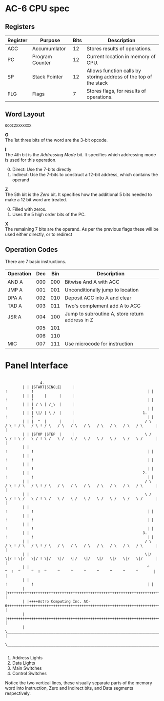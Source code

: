 # AC-6 CPU spec
## Registers
Register|Purpose        |Bits|Description
--------|---------------|----|----------
ACC     |Accumumlator   |12  |Stores results of operations.
PC      |Program Counter|12  |Current location in memory of CPU.
SP      |Stack Pointer  |12  |Allows function calls by storing address of the top of the stack
FLG     |Flags          |7   |Stores flags, for results of operations.

## Word Layout

```
OOOIZXXXXXXX
```

**O**  
The 1st three bits of the word are the 3-bit opcode.

**I**  
The 4th bit is the *Addressing Mode* bit. It specifies which addressing mode is
used for this operation.

0. Direct: Use the 7-bits directly
1. Indirect: Use the 7-bits to construct a 12-bit address, which contains the operand

**Z**  
The 5th bit is the *Zero* bit. It specifies how the additional 5 bits needed
to make a 12 bit word are treated.

0. Filled with zeros.
1. Uses the 5 high order bits of the PC.

**X**  
The remaining 7 bits are the operand. As per the previous flags these will
be used either directly, or to redirect

## Operation Codes
There are 7 basic instructions.

Operation|Dec|Bin|Description
---------|---|---|------------
AND A    |000|000|Bitwise And A with ACC
JMP A    |001|001|Unconditionally jump to location 
DPA A    |002|010|Deposit ACC into A and clear
TAD A    |003|011|Two's complement add A to ACC
JSR A    |004|100|Jump to subroutine A, store return address in Z
         |005|101|
         |006|110|
MIC      |007|111|Use microcode for instruction


# Panel Interface

```

                4.
        | | |START|SINGLE|     |                                          !           !                                                    | |
        | | |     |      |     |                                          !           !                                                    | |
        | | | / \ | /_\  |     |                                          !           !                                                    | |
        | | | \|/ | \ /  |     |                               1.         !           !                                                    | |
        | | |  ^  |      |     |                                / \   / \ ! / \   / \ ! / \   / \   / \   / \   / \   / \   / \   / \      | |
        | | |STOP |STEP  |     |                                \ /   \ / ! \ /   \ / ! \ /   \ /   \ /   \ /   \ /   \ /   \ /   \ /      | |
        | |                                                               !           !                                                    | |
        | |                                                               !           !                                                    | |
        | |                                                               !           !                                                    | |
        | |                                                    2.         !           !                                                    | |
        | |                                                     / \   / \ ! / \   / \ ! / \   / \   / \   / \   / \   / \   / \   / \      | |
        | |                                                     \ /   \ / ! \ /   \ / ! \ /   \ /   \ /   \ /   \ /   \ /   \ /   \ /      | |
        | |                                                               !           !                                                    | |
        | |                                                               !           !                                                    | |
        | |                                                               !           !                                                    | |
        | |                                                    3.         !           !                                                    | |
        | |                                                     / \   / \ ! / \   / \ ! / \   / \   / \   / \   / \   / \   / \   / \      | |
        | |                                                     \|/   \|/ ! \|/   \|/ ! \|/   \|/   \|/   \|/   \|/   \|/   \|/   \|/      | |
        | |                                                      ^     ^  !  ^     ^  !  ^     ^     ^     ^     ^     ^     ^     ^       | |
        | |                                                               !           !                                                    | |
        | |++++++++++++++++++++++++++++++++++++++++++++++++++++++++++++++++++++++++++++++++++++++++++++++++++++++++++++++++++++++++++++++++| |
        | |++++Astro Computing Inc. AC-6+++++++++++++++++++++++++++++++++++++++++++++++++++++++++++++++++++++++++++++++++++++++++++++++++++| |
        | |++++++++++++++++++++++++++++++++++++++++++++++++++++++++++++++++++++++++++++++++++++++++++++++++++++++++++++++++++++++++++++++++| |
        | \________________________________________________________________________________________________________________________________/ |
        \____________________________________________________________________________________________________________________________________/


```

1. Address Lights
2. Data Lights
3. Main Switches
4. Control Switches

Notice the two vertical lines, these visually separate parts of the memory word into Instruction, Zero and Indirect bits, and Data segments respectively.

